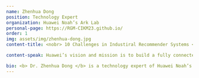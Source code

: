 ```yaml
---
name: Zhenhua Dong
position: Technology Expert 
organization: Huawei Noah’s Ark Lab
personal-page: https://RGM-CIKM23.github.io/
order: 1
img: assets/img/zhenhua-dong.jpg
content-title: <nobr> 10 Challenges in Industiral Recommender Systems </nobr>

content-speak: Huawei’s vision and mission is to build a fully connected intelligent world. Since 2013, Huawei Noah’s Ark Lab has helped many products to build recommender systems and search engines for getting the right information to the right users. Every day, our recommender systems serve hundreds of millions of mobile phone users and recommend different kinds of content and services such as apps, news feeds, songs, videos, books, themes, and instant services. The big data and various scenarios provide us with great opportunities to develop advanced recommendation technologies. Furthermore, we have witnessed the technical trend of recommendation models in the past ten years, from the shallow and simple models like collaborative filtering, linear model, low rank models to the deep and complex models like neural network, pre-trained language models. Based on the mission, opportunities and technological trends, we have also met several hard problems in our recommender systems. In this talk, we will share ten important and interesting challenges and hope that the RecSys community can get inspired and create better recommender systems.

bio: <b> Dr. Zhenhua Dong </b> is a technology expert of Huawei Noah’s ark lab, he is leading a research team focused on recommender system and causal inference. His team has launched significant improvements of recommender systems for several applications, such as news feeds, app store, instant services and advertising. With more than 40 patents and 50 research articles in TKDE, SIGIR, RecSys, WWW, AAAI, CIKM etc., he is known for research on recommender system, causal inference and counterfactual learning. He is also serving as PC or SPC members of SIGKDD, SIGIR, RecSys, WSDM, CIKM. He received the BEng degree from Tianjin University in 2006 and the PhD degree from Nankai University in 2012. He was a visiting scholar at GroupLens lab in the University of Minnesota during 2010-2011.
---
```

